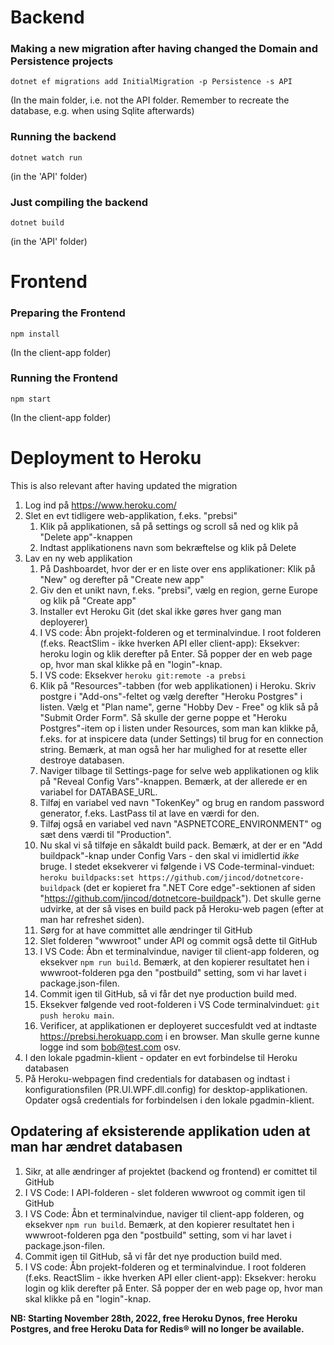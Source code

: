 # Backend

### Making a new migration after having changed the Domain and Persistence projects

`dotnet ef migrations add InitialMigration -p Persistence -s API`

(In the main folder, i.e. not the API folder. Remember to recreate the database, e.g. when using Sqlite afterwards)

### Running the backend

`dotnet watch run`

(in the 'API' folder)

### Just compiling the backend

`dotnet build`

(in the 'API' folder)

# Frontend

### Preparing the Frontend

`npm install`

(In the client-app folder)

### Running the Frontend

`npm start`

(In the client-app folder)

# Deployment to Heroku

This is also relevant after having updated the migration

1) Log ind på https://www.heroku.com/
2) Slet en evt tidligere web-applikation, f.eks. "prebsi"
   1) Klik på applikationen, så på settings og scroll så ned og klik på "Delete app"-knappen
   2) Indtast applikationens navn som bekræftelse og klik på Delete
3) Lav en ny web applikation
   1) På Dashboardet, hvor der er en liste over ens applikationer: Klik på "New" og derefter på "Create new app"
   2) Giv den et unikt navn, f.eks. "prebsi", vælg en region, gerne Europe og klik på "Create app"
   3) Installer evt Heroku Git (det skal ikke gøres hver gang man deployerer)
   4) I VS code: Åbn projekt-folderen og et terminalvindue. I root folderen (f.eks. ReactSlim - ikke hverken API eller client-app): Eksekver: heroku login og klik derefter på Enter. Så popper der en web page op, hvor man skal klikke på en "login"-knap.
   5) I VS code: Eksekver `heroku git:remote -a prebsi`
   6) Klik på "Resources"-tabben (for web applikationen) i Heroku. Skriv postgre i "Add-ons"-feltet og vælg derefter "Heroku Postgres" i listen. Vælg et "Plan name", gerne "Hobby Dev - Free" og klik så på "Submit Order Form". Så skulle der gerne poppe et "Heroku Postgres"-item op i listen under Resources, som man kan klikke på, f.eks. for at inspicere data (under Settings) til brug for en connection string. Bemærk, at man også her har mulighed for at resette eller destroye databasen.
   7) Naviger tilbage til Settings-page for selve web applikationen og klik på "Reveal Config Vars"-knappen. Bemærk, at der allerede er en variabel for DATABASE_URL.
   8) Tilføj en variabel ved navn "TokenKey" og brug en random password generator, f.eks. LastPass til at lave en værdi for den.
   9) Tilføj også en variabel ved navn "ASPNETCORE_ENVIRONMENT" og sæt dens værdi til "Production".
   10) Nu skal vi så tilføje en såkaldt build pack. Bemærk, at der er en "Add buildpack"-knap under Config Vars - den skal vi imidlertid *ikke* bruge. I stedet eksekverer vi følgende i VS Code-terminal-vinduet: `heroku buildpacks:set https://github.com/jincod/dotnetcore-buildpack` (det er kopieret fra ".NET Core edge"-sektionen af siden "https://github.com/jincod/dotnetcore-buildpack"). Det skulle gerne udvirke, at der så vises en build pack på Heroku-web pagen (efter at man har refreshet siden).
   11) Sørg for at have committet alle ændringer til GitHub
   12) Slet folderen "wwwroot" under API og commit også dette til GitHub
   13) I VS Code: Åbn et terminalvindue, naviger til client-app folderen, og eksekver `npm run build`. Bemærk, at den kopierer resultatet hen i wwwroot-folderen pga den "postbuild" setting, som vi har lavet i package.json-filen.
   14) Commit igen til GitHub, så vi får det nye production build med.
   15) Eksekver følgende ved root-folderen i VS Code terminalvinduet: `git push heroku main`.
   16) Verificer, at applikationen er deployeret succesfuldt ved at indtaste https://prebsi.herokuapp.com i en browser. Man skulle gerne kunne logge ind som bob@test.com osv.
4) I den lokale pgadmin-klient - opdater en evt forbindelse til Heroku databasen
5) På Heroku-webpagen find credentials for databasen og indtast i konfigurationsfilen (PR.UI.WPF.dll.config) for desktop-applikationen. Opdater også credentials for forbindelsen i den lokale pgadmin-klient.

## Opdatering af eksisterende applikation uden at man har ændret databasen

1. Sikr, at alle ændringer af projektet (backend og frontend) er comittet til GitHub
2. I VS Code: I API-folderen - slet folderen wwwroot og commit igen til GitHub
3. I VS Code: Åbn et terminalvindue, naviger til client-app folderen, og eksekver `npm run build`. Bemærk, at den kopierer resultatet hen i wwwroot-folderen pga den "postbuild" setting, som vi har lavet i package.json-filen.
4. Commit igen til GitHub, så vi får det nye production build med.
5. I VS code: Åbn projekt-folderen og et terminalvindue. I root folderen (f.eks. ReactSlim - ikke hverken API eller client-app): Eksekver: heroku login og klik derefter på Enter. Så popper der en web page op, hvor man skal klikke på en "login"-knap.

**NB: Starting November 28th, 2022, free Heroku Dynos, free Heroku Postgres, and free Heroku Data for Redis® will no longer be available.**

